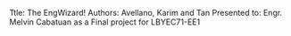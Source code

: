 Ttle: The EngWizard!
Authors: Avellano, Karim and Tan
Presented to: Engr. Melvin Cabatuan as a Final project for LBYEC71-EE1
